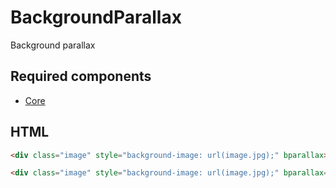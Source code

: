# BackgroundParallax

Background parallax

## Required components

* [Core](https://github.com/WanSpi/SiteComponents/tree/main/Components/Core)

## HTML

```html
<div class="image" style="background-image: url(image.jpg);" bparallax></div>
```

```html
<div class="image" style="background-image: url(image.jpg);" bparallax="reverse"></div>
```
